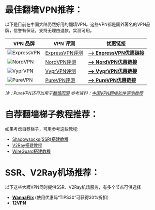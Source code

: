 # 最佳翻墙VPN推荐：

以下是目前在中国大陆仍然好用的翻墙VPN。这些VPN都是国外著名的VPN品牌，信誉有保证，支持无理由退款，实测可用。

| VPN 品牌 | VPN 评测 | 优惠链接 |
| ------ | ------ | ------ |
| ![ExpressVPN](https://hongwanzhang.github.io/images/express-vpn-logo.jpg) | [ExpressVPN评测](https://www.vpndada.com/expressvpn-review-cn/) | [**--> ExpressVPN优惠链接**](https://www.vpndada.com/go/expressvpn-discount-cn) |
| ![NordVPN](https://hongwanzhang.github.io/images/nordvpn-logo.png) | [NordVPN评测](https://www.vpndada.com/nordvpn-review-cn/) | [**--> NordVPN优惠链接**](https://www.vpndada.com/go/nordvpn-cn) |
| ![VyprVPN](https://hongwanzhang.github.io/images/vyprvpn-logo.jpg) | [VyprVPN评测](https://www.vpndada.com/vyprvpn-review-cn/) | [**--> VyprVPN优惠链接**](https://www.vpndada.com/go/vyprvpn-cn) |
| ![PureVPN](https://hongwanzhang.github.io/images/purevpn-logo.png) | [PureVPN评测](https://www.vpndada.com/purevpn-review/) | [**--> PureVPN优惠链接**](https://www.vpndada.com/go/purevpn-cn) |
*注：PureVPN还可以用于[翻墙回国](https://www.vpndada.com/vpn-into-china-cn/)*
*参考资料：[中国VPN翻墙软件评测推荐](https://www.vpndada.com/best-vpns-for-china-cn/)*

# 自荐翻墙梯子教程推荐：

如果考虑自荐梯子，可用参考这些教程:

- [Shadowsocks(SSR)搭建教程](https://www.vpndada.com/shadowsocks-tutorial-cn/)
- [V2Ray搭建教程](https://www.vpndada.com/v2ray-tutorial-cn/)
- [WireGuard搭建教程](https://www.vpndada.com/wireguard-tutorial-cn/)

# SSR、V2Ray机场推荐：

以下这些大牌VPN同时提供SSR、V2Ray机场服务，有多个节点可供选择

- **[WannaFlix](https://www.vpndada.com/go/wannaflix)** (使用优惠码“TIPS30”可获得30%折扣）
- **[12VPN](https://www.vpndada.com/go/12vpn)**
